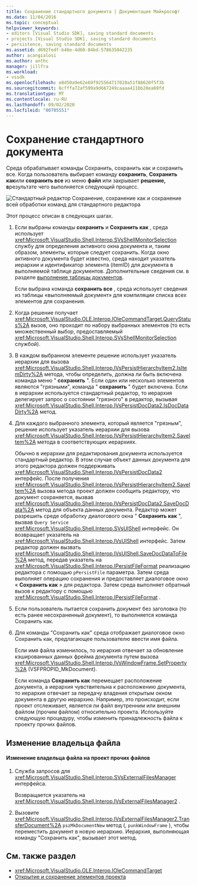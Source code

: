 ```yaml
---
title: Сохранение стандартного документа | Документация Майкрософт
ms.date: 11/04/2016
ms.topic: conceptual
helpviewer_keywords:
- editors [Visual Studio SDK], saving standard documents
- projects [Visual Studio SDK], saving standard documents
- persistence, saving standard documents
ms.assetid: d692fedf-b46e-4d60-84bd-578635042235
author: acangialosi
ms.author: anthc
manager: jillfra
ms.workload:
- vssdk
ms.openlocfilehash: e8d50a9e62e69f925564717020a51f88620f5f3b
ms.sourcegitcommit: 6cfffa72af599a9d667249caaaa411bb28ea69fd
ms.translationtype: MT
ms.contentlocale: ru-RU
ms.lasthandoff: 09/02/2020
ms.locfileid: "80705551"
---
```

# <a name="saving-a-standard-document"></a>Сохранение стандартного документа
Среда обрабатывает команды Сохранить, сохранить как и сохранить все. Когда пользователь выбирает команду **сохранить**, **Сохранить как**или **сохранить все** из меню **файл** или закрывает **решение, в**результате чего выполняется следующий процесс.

 ![Стандартный редактор](../../extensibility/internals/media/public.gif "Общие") Сохранение, сохранение как и сохранение всей обработки команд для стандартного редактора

 Этот процесс описан в следующих шагах.

1. Если выбраны команды **сохранить** и **Сохранить как** , среда использует <xref:Microsoft.VisualStudio.Shell.Interop.SVsShellMonitorSelection> службу для определения активного окна документа и, таким образом, элементы, которые следует сохранить. Когда окно активного документа будет известно, среда находит указатель иерархии и идентификатор элемента (itemID) для документа в выполняемой таблице документов. Дополнительные сведения см. в разделе [выполнение таблицы документов](../../extensibility/internals/running-document-table.md).

    Если выбрана команда **сохранить все** , среда использует сведения из таблицы «выполняемый документ» для компиляции списка всех элементов для сохранения.

2. Когда решение получает <xref:Microsoft.VisualStudio.OLE.Interop.IOleCommandTarget.QueryStatus%2A> вызов, оно проходит по набору выбранных элементов (то есть множественный выбор, предоставляемый <xref:Microsoft.VisualStudio.Shell.Interop.SVsShellMonitorSelection> службой).

3. В каждом выбранном элементе решение использует указатель иерархии для вызова <xref:Microsoft.VisualStudio.Shell.Interop.IVsPersistHierarchyItem2.IsItemDirty%2A> метода, чтобы определить, должна ли быть включена команда меню " **сохранить** ". Если один или несколько элементов являются "грязными", команда " **сохранить** " будет включена. Если в иерархии используется стандартный редактор, то иерархия делегирует запрос о состоянии "грязного" в редактор, вызывая <xref:Microsoft.VisualStudio.Shell.Interop.IVsPersistDocData2.IsDocDataDirty%2A> метод.

4. Для каждого выбранного элемента, который является "грязным", решение использует указатель иерархии для вызова <xref:Microsoft.VisualStudio.Shell.Interop.IVsPersistHierarchyItem2.SaveItem%2A> метода в соответствующих иерархиях.

    Обычно в иерархии для редактирования документа используется стандартный редактор. В этом случае объект данных документа для этого редактора должен поддерживать <xref:Microsoft.VisualStudio.Shell.Interop.IVsPersistDocData2> интерфейс. После получения <xref:Microsoft.VisualStudio.Shell.Interop.IVsPersistHierarchyItem2.SaveItem%2A> вызова метода проект должен сообщить редактору, что документ сохраняется, вызвав <xref:Microsoft.VisualStudio.Shell.Interop.IVsPersistDocData2.SaveDocData%2A> метод для объекта данных документа. Редактор может разрешить среде обработку диалогового окна " **Сохранить как** ", вызвав `Query Service` <xref:Microsoft.VisualStudio.Shell.Interop.SVsUIShell> интерфейс. Он возвращает указатель на <xref:Microsoft.VisualStudio.Shell.Interop.IVsUIShell> интерфейс. Затем редактор должен вызвать <xref:Microsoft.VisualStudio.Shell.Interop.IVsUIShell.SaveDocDataToFile%2A> метод, передав указатель на <xref:Microsoft.VisualStudio.Shell.Interop.IPersistFileFormat> реализацию редактора с помощью `pPersistFile` параметра. Затем среда выполняет операцию сохранения и предоставляет диалоговое окно « **Сохранить как** » для редактора. Затем среда выполняет обратный вызов к редактору с помощью <xref:Microsoft.VisualStudio.Shell.Interop.IPersistFileFormat> .

5. Если пользователь пытается сохранить документ без заголовка (то есть ранее несохраненный документ), то выполняется команда Сохранить как.

6. Для команды "Сохранить как" среда отображает диалоговое окно Сохранить как, предлагающее пользователю ввести имя файла.

    Если имя файла изменилось, то иерархия отвечает за обновление кэшированных данных фрейма документа путем вызова <xref:Microsoft.VisualStudio.Shell.Interop.IVsWindowFrame.SetProperty%2A> (VSFPROPID_MkDocument).

   Если команда **Сохранить как** перемещает расположение документа, а иерархия чувствительна к расположению документа, то иерархия отвечает за передачу владения открытым окном документа в другую иерархию. Например, это происходит, если проект отслеживает, является ли файл внутренним или внешним файлом (прочим файлом) относительно проекта. Используйте следующую процедуру, чтобы изменить принадлежность файла к проекту прочих файлов.

## <a name="changing-file-ownership"></a>Изменение владельца файла

#### <a name="to-change-file-ownership-to-the-miscellaneous-files-project"></a>Изменение владельца файла на проект прочих файлов

1. Служба запросов для <xref:Microsoft.VisualStudio.Shell.Interop.SVsExternalFilesManager> интерфейса.

     Возвращается указатель на <xref:Microsoft.VisualStudio.Shell.Interop.IVsExternalFilesManager2> .

2. Вызовите <xref:Microsoft.VisualStudio.Shell.Interop.IVsExternalFilesManager2.TransferDocument%2A> `pszMkDocumentNew` метод (, `punkWindowFrame` ), чтобы переместить документ в новую иерархию. Иерархия, выполняющая команду "Сохранить как", вызывает этот метод.

## <a name="see-also"></a>См. также раздел
- <xref:Microsoft.VisualStudio.OLE.Interop.IOleCommandTarget>
- [Открытие и сохранение элементов проекта](../../extensibility/internals/opening-and-saving-project-items.md)
